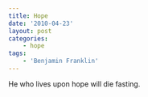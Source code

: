 ```yaml
---
title: Hope
date: '2010-04-23'
layout: post
categories:
    - hope
tags:
    - 'Benjamin Franklin'
---
```


He who lives upon hope will die fasting.